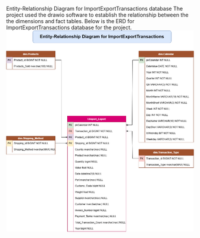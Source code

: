 Entity-Relationship Diagram for ImportExportTransactions database
The project used the drawio software to establish the relationship between the the dimensions and fact tables.
Below is the ERD for ImportExportTransactions database for the project.
![ERD](Relationship_diagram.drawio.png)
